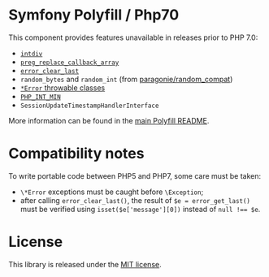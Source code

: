 Symfony Polyfill / Php70
========================

This component provides features unavailable in releases prior to PHP 7.0:

- [`intdiv`](https://php.net/intdiv)
- [`preg_replace_callback_array`](https://php.net/preg_replace_callback_array)
- [`error_clear_last`](https://php.net/error_clear_last)
- `random_bytes` and `random_int` (from [paragonie/random_compat](https://github.com/paragonie/random_compat))
- [`*Error` throwable classes](https://php.net/Error)
- [`PHP_INT_MIN`](https://php.net/reserved.constants#constant.php-int-min)
- `SessionUpdateTimestampHandlerInterface`

More information can be found in the
[main Polyfill README](https://github.com/symfony/polyfill/blob/master/README.md).

Compatibility notes
===================

To write portable code between PHP5 and PHP7, some care must be taken:
- `\*Error` exceptions must be caught before `\Exception`;
- after calling `error_clear_last()`, the result of `$e = error_get_last()` must be
  verified using `isset($e['message'][0])` instead of `null !== $e`.

License
=======

This library is released under the [MIT license](LICENSE).
